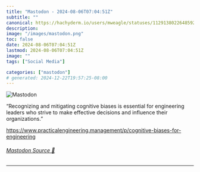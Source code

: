 ```yaml
---
title: "Mastodon - 2024-08-06T07:04:51Z"
subtitle: ""
canonical: https://hachyderm.io/users/mweagle/statuses/112913802264859259
description:
image: "/images/mastodon.png"
toc: false
date: 2024-08-06T07:04:51Z
lastmod: 2024-08-06T07:04:51Z
image: ""
tags: ["Social Media"]

categories: ["mastodon"]
# generated: 2024-12-22T19:57:25-08:00
---
```

![Mastodon](/images/mastodon.png)

<p>“Recognizing and mitigating cognitive biases is essential for engineering leaders who strive to make effective decisions and influence their organizations.”</p><p><a href="https://www.practicalengineering.management/p/cognitive-biases-for-engineering" target="_blank" rel="nofollow noopener noreferrer" translate="no"><span class="invisible">https://www.</span><span class="ellipsis">practicalengineering.managemen</span><span class="invisible">t/p/cognitive-biases-for-engineering</span></a></p>


###### [Mastodon Source 🐘](https://hachyderm.io/@mweagle/112913802264859259)

___
